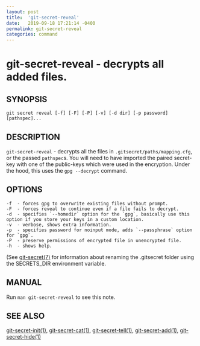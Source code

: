 ```yaml
---
layout: post
title:  'git-secret-reveal'
date:   2019-09-18 17:21:14 -0400
permalink: git-secret-reveal
categories: command
---
```

git-secret-reveal - decrypts all added files.
=============================================

## SYNOPSIS

    git secret reveal [-f] [-F] [-P] [-v] [-d dir] [-p password] [pathspec]...


## DESCRIPTION
`git-secret-reveal` - decrypts all the files in `.gitsecret/paths/mapping.cfg`,
or the passed `pathspec`s.
You will need to have imported the paired secret-key with one of the 
public-keys which were used in the encryption.
Under the hood, this uses the `gpg --decrypt` command. 


## OPTIONS

    -f  - forces gpg to overwrite existing files without prompt.
    -F  - forces reveal to continue even if a file fails to decrypt.
    -d  - specifies `--homedir` option for the `gpg`, basically use this option if you store your keys in a custom location.
    -v  - verbose, shows extra information.
    -p  - specifies password for noinput mode, adds `--passphrase` option for `gpg`.
    -P  - preserve permissions of encrypted file in unencrypted file.
    -h  - shows help.

(See [git-secret(7)](http://git-secret.io/git-secret) for information about renaming the .gitsecret
folder using the SECRETS_DIR environment variable.


## MANUAL

Run `man git-secret-reveal` to see this note.


## SEE ALSO

[git-secret-init(1)](http://git-secret.io/git-secret-init), [git-secret-cat(1)](http://git-secret.io/git-secret-cat), 
[git-secret-tell(1)](http://git-secret.io/git-secret-tell), [git-secret-add(1)](http://git-secret.io/git-secret-add), 
[git-secret-hide(1)](http://git-secret.io/git-secret-hide)
